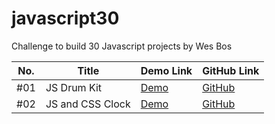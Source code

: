 # javascript30

Challenge to build 30 Javascript projects by Wes Bos

<table>
  <thead>
    <tr>
      <th>No.</th>
      <th>Title</th>
      <th>Demo Link</th>
      <th>GitHub Link</th>
    </tr>
  </thead>
  <tbody>
    <tr>
      <td>#01</td>
      <td>JS Drum Kit</td>
      <td><a href="https://omaralshaafii.github.io/javascript30/01-JavaScriptDrumKit">Demo</a></td>
      <td><a href="https://github.com/omaralshaafii/javascript30/tree/main/01-JavaScriptDrumKit">GitHub</a></td>
    </tr>
    <tr>
      <td>#02</td>
      <td>JS and CSS Clock</td>
      <td><a href="https://omaralshaafii.github.io/javascript30/02-JSandCSSClock">Demo</a></td>
      <td><a href="https://github.com/omaralshaafii/javascript30/tree/main/02-JSandCSSClock">GitHub</a></td>
    </tr>
  </tbody>
</table>